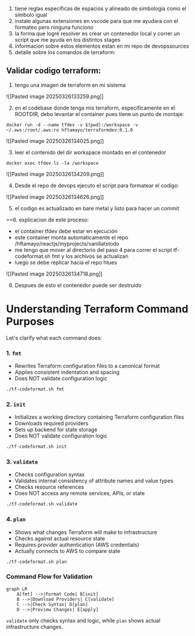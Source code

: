 
1. tiene reglas especificas de espacios y alineado de simbologia como el simbolo igual
2. instale algunas extensiones en vscode para que me ayudara con el formateo pero ninguna funciono
3. la forma que logré resolver es crear un contenedor local y correr un script que me ayuda en los distintos stages
4. informacion sobre estos elementos estan en mi repo de devopssources
5. detalle sobre los comandos de terraform:


## Validar codigo terraform:

1. tengo una imagen de terraform en mi sistema

![[Pasted image 20250326133259.png]]

2.  en el codebase donde tenga mis terraform, especificamente en el ROOTDIR, debo levantar el container pues tiene un punto de montaje:

```
docker run -d --name tfdev -v $(pwd):/workspace -v ~/.aws:/root/.aws:ro hftamayo/terraformdev:0.1.0
```

![[Pasted image 20250326134025.png]]

3.  leer el contenido del dir workspace montado en el contenedor

```
docker exec tfdev ls -la /workspace
```

![[Pasted image 20250326134209.png]]

4. Desde el repo de devops ejecuto el script para formatear el codigo:

![[Pasted image 20250326134626.png]]

5. el codigo es actualizado en bare metal y listo para hacer un commit

==6.  explicacion de este proceso:
- el container tfdev debe estar en ejecución
- este container monta automaticamente el repo /hftamayo/reactjs/myprojects/vanillatstodo
- me tengo que mover al directorio del paso 4 para correr el script tf-codeformat.sh fmt y los archivos se actualizan
- luego se debe replicar hacia el repo htues

![[Pasted image 20250326134718.png]]

6. Despues de esto el contenedor puede ser destruido

# Understanding Terraform Command Purposes

Let's clarify what each command does:

### 1. `fmt`
- Rewrites Terraform configuration files to a canonical format
- Applies consistent indentation and spacing
- Does NOT validate configuration logic
```bash
./tf-codeformat.sh fmt
```

### 2. `init`
- Initializes a working directory containing Terraform configuration files
- Downloads required providers
- Sets up backend for state storage
- Does NOT validate configuration logic
```bash
./tf-codeformat.sh init
```

### 3. `validate`
- Checks configuration syntax
- Validates internal consistency of attribute names and value types
- Checks resource references
- Does NOT access any remote services, APIs, or state
```bash
./tf-codeformat.sh validate
```

### 4. `plan`
- Shows what changes Terraform will make to infrastructure
- Checks against actual resource state
- Requires provider authentication (AWS credentials)
- Actually connects to AWS to compare state
```bash
./tf-codeformat.sh plan
```

### Command Flow for Validation
```mermaid
graph LR
    A[fmt] -->|Format Code| B[init]
    B -->|Download Providers| C[validate]
    C -->|Check Syntax| D[plan]
    D -->|Preview Changes| E[apply]
```

`validate` only checks syntax and logic, while `plan` shows actual infrastructure changes.
